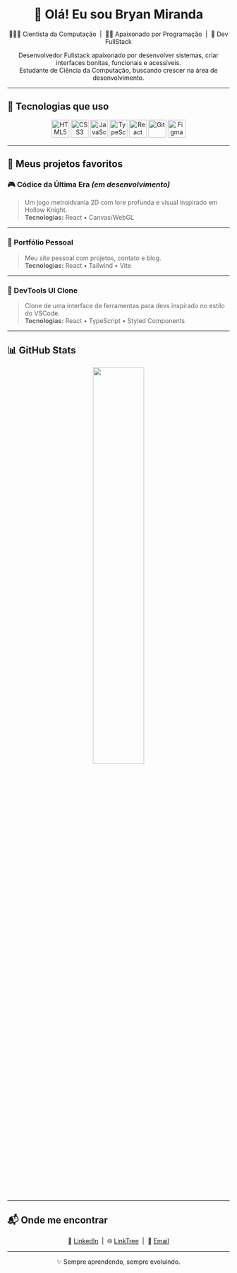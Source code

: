 <h1 align="center">👋 Olá! Eu sou Bryan Miranda</h1>

<p align="center">
  👨🏻‍💻 Cientista da Computação &nbsp;|&nbsp; 🧗🏼 Apaixonado por Programação &nbsp;|&nbsp; 👾 Dev FullStack
</p>

<p align="center">
  Desenvolvedor Fullstack apaixonado por desenvolver sistemas, criar interfaces bonitas, funcionais e acessíveis. <br/>
  Estudante de Ciência da Computação, buscando crescer na área de desenvolvimento.
</p>

---

## 🚀 Tecnologias que uso

<p align="center">
  <img src="https://cdn.jsdelivr.net/gh/devicons/devicon/icons/html5/html5-original.svg" width="40" alt="HTML5" />
  <img src="https://cdn.jsdelivr.net/gh/devicons/devicon/icons/css3/css3-original.svg" width="40" alt="CSS3" />
  <img src="https://cdn.jsdelivr.net/gh/devicons/devicon/icons/javascript/javascript-original.svg" width="40" alt="JavaScript" />
  <img src="https://cdn.jsdelivr.net/gh/devicons/devicon/icons/typescript/typescript-original.svg" width="40" alt="TypeScript" />
  <img src="https://cdn.jsdelivr.net/gh/devicons/devicon/icons/react/react-original.svg" width="40" alt="React" />
  <img src="https://cdn.jsdelivr.net/gh/devicons/devicon/icons/git/git-original.svg" width="40" alt="Git" />
  <img src="https://cdn.jsdelivr.net/gh/devicons/devicon/icons/figma/figma-original.svg" width="40" alt="Figma" />
</p>

---

## 📂 Meus projetos favoritos

### 🎮 Códice da Última Era *(em desenvolvimento)*  
> Um jogo metroidvania 2D com lore profunda e visual inspirado em Hollow Knight.  
> **Tecnologias:** React • Canvas/WebGL

---

### 🎨 Portfólio Pessoal  
> Meu site pessoal com projetos, contato e blog.  
> **Tecnologias:** React • Tailwind • Vite

---

### 🔧 DevTools UI Clone  
> Clone de uma interface de ferramentas para devs inspirado no estilo do VSCode.  
> **Tecnologias:** React • TypeScript • Styled Components

---

## 📊 GitHub Stats

<p align="center">
  <img src="https://github-readme-stats.vercel.app/api?username=Bryanmdev&show_icons=true&theme=algolia" width="48%" />
<!--  <img src="https://github-readme-streak-stats.herokuapp.com/?user=Bryanmdev&theme=algolia" width="48%" /> -->
</p>

---

## 📬 Onde me encontrar

<p align="center">
  💼 <a href="https://www.linkedin.com/in/bryan-miraanda/" target="_blank">LinkedIn</a> &nbsp;|&nbsp;
  🌐 <a href="https://bryanlinkthree.netlify.app/" target="_blank">LinkTree</a> &nbsp;|&nbsp;
  📧 <a href="mailto:bryanmiranda.dev@gmail.com">Email</a>
</p>

---

<p align="center">
  ✨ Sempre aprendendo, sempre evoluindo.
</p>
